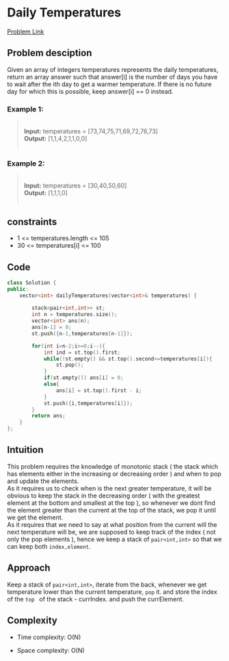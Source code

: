 # Daily Temperatures
[Problem Link](https://leetcode.com/problems/daily-temperatures/description/)

## Problem desciption 
Given an array of integers temperatures represents the daily temperatures, return an array answer such that answer[i] is the number of days you have to wait after the ith day to get a warmer temperature. If there is no future day for which this is possible, keep answer[i] == 0 instead.


### Example 1:<br>
> 
> <br>**Input:**  temperatures = [73,74,75,71,69,72,76,73]<br>
> **Output:** [1,1,4,2,1,1,0,0]
> <br>
> <br>
>
 ### Example 2:<br>
> 
> <br> **Input:** temperatures = [30,40,50,60]<br>
> **Output:** [1,1,1,0]<br>
> <br>

## constraints
* 1 <= temperatures.length <= 105
* 30 <= temperatures[i] <= 100

## Code
```cpp
class Solution {
public:
    vector<int> dailyTemperatures(vector<int>& temperatures) {
        
        stack<pair<int,int>> st;
        int n = temperatures.size();
        vector<int> ans(n);
        ans[n-1] = 0;
        st.push({n-1,temperatures[n-1]});

        for(int i=n-2;i>=0;i--){
            int ind = st.top().first;
            while(!st.empty() && st.top().second<=temperatures[i]){
                st.pop();
            }
            if(st.empty()) ans[i] = 0;
            else{
                ans[i] = st.top().first - i;
            }
            st.push({i,temperatures[i]});
        }
        return ans;
    }
};

```

## Intuition
This problem requires the knowledge of monotonic stack ( the stack which has elements either in the increasing or decreasing order ) and when to pop and update the elements.
<br>
As it requires us to check when is the next greater temperature, it will be obvious to keep the stack in the decreasing order ( with the greatest element at the bottom and smallest at the top ), so whenever we dont find the element greater than the current at the top of the stack, we pop it until we get the element.
<br>
As it requires that we need to say at what position from the current will the next temperature will be, we are supposed to keep track of the index ( not only the pop elements ), hence we keep a stack of ```pair<int,int>``` so that we can keep both ```index,element```.

## Approach
Keep a stack of ```pair<int,int>```, iterate from the back, whenever we get temperature lower than the current temperature, ```pop``` it. and store the index of the ```top ``` of the stack - currIndex. and push the currElement.

## Complexity
- Time complexity: O(N)


- Space complexity: O(N)
